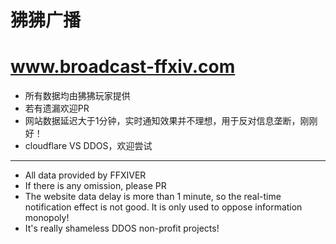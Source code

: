 # 狒狒广播
# www.broadcast-ffxiv.com

* 所有数据均由狒狒玩家提供
* 若有遗漏欢迎PR
* 网站数据延迟大于1分钟，实时通知效果并不理想，用于反对信息垄断，刚刚好！
* cloudflare VS DDOS，欢迎尝试

------

* All data provided by FFXIVER
* If there is any omission, please PR
* The website data delay is more than 1 minute, so the real-time notification effect is not good. It is only used to oppose information monopoly!
* It's really shameless DDOS non-profit projects!
